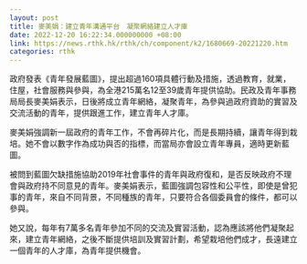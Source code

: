 ```yaml
---
layout: post
title: 麥美娟：建立青年溝通平台　凝聚網絡建立人才庫
date: 2022-12-20 16:22:34.000000000 +08:00
link: https://news.rthk.hk/rthk/ch/component/k2/1680669-20221220.htm
categories: rthk
---
```


政府發表《青年發展藍圖》，提出超過160項具體行動及措施，透過教育，就業，住屋，社會服務與參與，為全港215萬名12至39歲青年提供協助。民政及青年事務局局長麥美娟表示，日後將成立青年網絡，凝聚青年，為參與過政府資助的實習及交流活動的青年，提供跟進工作，建立青年人才庫。

麥美娟強調新一屆政府的青年工作，不會再碎片化，而是長期持續，讓青年得到栽培。她不會以數字作為成功與否的指標，而當局亦會設立青年專員，適時更新藍圖。

被問到藍圖欠缺措施協助2019年社會事件的青年與政府復和，是否反映政府不理會與政府持不同意見的青年。麥美娟表示，藍圖強調包容性和公平性，即使是曾犯事的青年，來自不同背景，不同種族的青年，只要符合各個委員會的條件，都可以參與。

她又說，每年有7萬多名青年參加不同的交流及實習活動，認為應該將他們凝聚起來，建立青年網絡，之後不斷提供培訓及實習計劃，希望栽培他們成才，長遠建立一個青年的人才庫，為青年提供機會。
